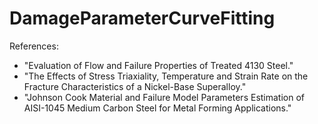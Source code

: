 # DamageParameterCurveFitting
References:

* "Evaluation of Flow and Failure Properties of Treated 4130 Steel."
* "The Effects of Stress Triaxiality, Temperature and Strain Rate on the Fracture Characteristics of a Nickel-Base Superalloy."
* "Johnson Cook Material and Failure Model Parameters Estimation of AISI-1045 Medium Carbon Steel for Metal Forming Applications."
